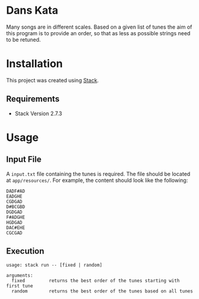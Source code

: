 # Dans Kata
Many songs are in different scales. Based on a given list of tunes the aim of this program is to provide an order, so that as less as possible strings need to be retuned.

# Installation
This project was created using [Stack](https://docs.haskellstack.org/en/stable/README/).

## Requirements
* Stack Version 2.7.3

# Usage

## Input File
A `input.txt` file containing the tunes is required. The file should be located at ```app/resources/```. For example, the content should look like the following:

```
DADF#AD
EADGHE
CGDGAD
D#BCGBD
DGDGAD
F#ADGHE
HGDGAD
DAC#EHE
CGCGAD
```

## Execution
```
usage: stack run -- [fixed | random]

arguments:
  fixed         returns the best order of the tunes starting with first tune
  random        returns the best order of the tunes based on all tunes
```
